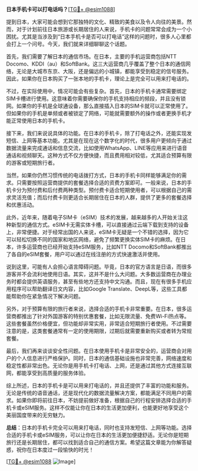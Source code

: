 **日本手机卡可以打电话吗？**[[TG💪+ @esim1088](https://t.me/s/esim1088)]

提到日本，大家可能会想到它那独特的文化、精致的美食以及令人向往的美景。然而，对于计划前往日本旅游或长期居住的人来说，手机卡的问题常常会成为一个小困扰。尤其是当涉及到“日本手机卡是否可以打电话”这样的问题时，很多人心里都会打上一个问号。今天，我们就来详细聊聊这个话题。

首先，我们需要了解日本的通信市场。在日本，主要的手机运营商包括NTT Docomo、KDDI（au）和SoftBank。这三大运营商几乎覆盖了整个日本的通信网络，无论是大城市东京、大阪，还是偏远的小城镇，都能享受到稳定的信号服务。因此，如果你在日本购买了一张本地的手机卡，理论上是完全可以用来打电话的。

不过，在实际使用中，情况可能会有些复杂。首先，日本的手机卡通常需要绑定SIM卡槽进行使用。这意味着你需要确保你的手机支持相应的频段，并且没有锁网。如果你的手机是全球通设备，那么直接插入日本的SIM卡就可以正常使用了。但如果你的手机是单频或者被锁定了网络，可能就需要额外的操作或者更换手机才能正常使用日本的手机卡。

接下来，我们来说说具体的功能。在日本的手机卡，除了打电话之外，还能实现发短信、上网等基本功能。尤其是在现在这个数字化的时代，很多用户更倾向于通过数据流量来完成通话和信息交流，比如使用WhatsApp、LINE等应用来进行语音通话和视频聊天。这种方式不仅方便快捷，而且费用相对较低，尤其适合预算有限的游客或短期旅行者。

当然，如果你仍然习惯传统的电话拨打方式，日本的手机卡同样能够满足你的需求。只需要按照运营商提供的套餐选择合适的资费方案即可。一般来说，日本的手机卡分为预付费和后付费两种类型。预付费卡适合短期使用者，可以根据自己的需求灵活充值；而后付费卡则更适合长期居住在日本的人群，提供了更多的套餐选择和优惠活动。

此外，近年来，随着电子SIM卡（eSIM）技术的发展，越来越多的人开始关注这种新型的通信方式。eSIM卡无需实体卡槽，可以直接通过云端下载到支持的设备上，非常便捷。对于经常出国的人来说，eSIM卡无疑是一个不错的选择，因为它可以轻松切换不同的国家和地区网络，避免了频繁更换实体SIM卡的麻烦。在日本，许多运营商也已经开始支持eSIM服务，比如NTT Docomo和SoftBank都推出了各自的eSIM套餐，用户可以通过在线注册的方式快速激活并使用。

说到这里，可能有人会担心语言障碍问题。毕竟，日本的官方语言是日语，而很多游客并不会流利地使用日语。其实，这并不是什么大问题。大多数运营商在办理业务时都会提供英语服务，甚至有些地方还支持中文沟通。而且，现在有很多手机应用程序可以帮助翻译日文内容，比如Google Translate、DeepL等，这些工具都能帮助你在紧急情况下解决问题。

另外，对于预算有限的旅行者来说，选择合适的手机卡非常重要。在日本，很多运营商都推出了针对外国游客的特别优惠套餐，比如无限流量、免费Wi-Fi热点等。这些套餐虽然价格便宜，但功能却非常实用，非常适合短期旅行者使用。不过需要注意的是，这类套餐通常有一定的使用期限，过期后就需要重新购买或者转为常规套餐。

最后，我们再来谈谈安全性问题。在日本使用手机卡是非常安全的，运营商会对用户的个人信息进行严格保护。同时，日本的通信基础设施也非常完善，网络速度和稳定性都非常出色。无论你是用手机卡打电话、上网，还是通过其他方式连接互联网，都能享受到高质量的服务体验。

综上所述，日本的手机卡是可以用来打电话的，并且还提供了丰富的功能和服务。无论是传统的语音通话，还是现代化的数据流量解决方案，都能满足不同用户的需求。如果你即将前往日本，不妨提前做好准备，根据自己的行程安排选择合适的手机卡或eSIM服务。这样不仅能让你在日本的生活更加便利，也能更好地享受这个美丽国度带来的无穷魅力。

**总结**：日本的手机卡完全可以用来打电话，同时也支持发短信、上网等功能。选择合适的手机卡或eSIM服务，可以让你在日本的生活更加便捷舒适。无论你是短期旅行还是长期居住，都可以找到适合自己的通信方案。希望这篇文章能为你解答疑惑，祝你在日本度过一段愉快的时光！

[[TG💪+ @esim1088](https://t.me/s/esim1088) ![Image](https://i.postimg.cc/4NQfJmqS/Snipaste-2025-05-13-00-14-12.png)]